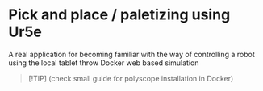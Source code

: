 # Pick and place / paletizing using Ur5e
A real application for becoming familiar with the way of controlling a robot using the local tablet throw Docker web based simulation

> [!TIP] (check small guide for polyscope installation in Docker)
